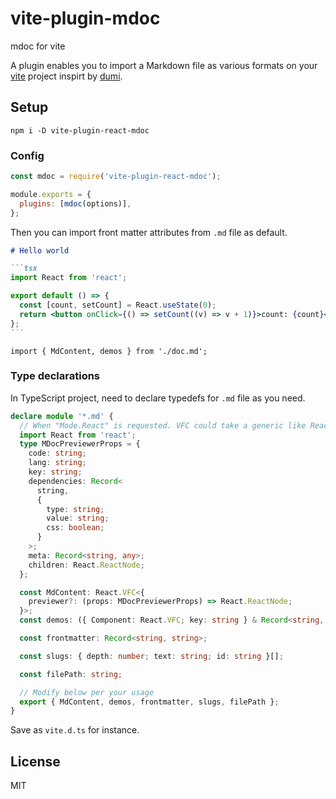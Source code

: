 # vite-plugin-mdoc

mdoc for vite

A plugin enables you to import a Markdown file as various formats on your [vite](https://github.com/vitejs/vite) project inspirt by [dumi](https://github.com/umijs/dumi).

## Setup

```
npm i -D vite-plugin-react-mdoc
```

### Config

```js
const mdoc = require('vite-plugin-react-mdoc');

module.exports = {
  plugins: [mdoc(options)],
};
```

Then you can import front matter attributes from `.md` file as default.

````md
# Hello world

```tsx
import React from 'react';

export default () => {
  const [count, setCount] = React.useState(0);
  return <button onClick={() => setCount((v) => v + 1)}>count: {count}</button>;
};
```
````

```tsx
import { MdContent, demos } from './doc.md';
```

### Type declarations

In TypeScript project, need to declare typedefs for `.md` file as you need.

```ts
declare module '*.md' {
  // When "Mode.React" is requested. VFC could take a generic like React.VFC<{ MyComponent: TypeOfMyComponent }>
  import React from 'react';
  type MDocPreviewerProps = {
    code: string;
    lang: string;
    key: string;
    dependencies: Record<
      string,
      {
        type: string;
        value: string;
        css: boolean;
      }
    >;
    meta: Record<string, any>;
    children: React.ReactNode;
  };

  const MdContent: React.VFC<{
    previewer?: (props: MDocPreviewerProps) => React.ReactNode;
  }>;
  const demos: ({ Component: React.VFC; key: string } & Record<string, any>)[];

  const frontmatter: Record<string, string>;

  const slugs: { depth: number; text: string; id: string }[];

  const filePath: string;

  // Modify below per your usage
  export { MdContent, demos, frontmatter, slugs, filePath };
}
```

Save as `vite.d.ts` for instance.

## License

MIT
